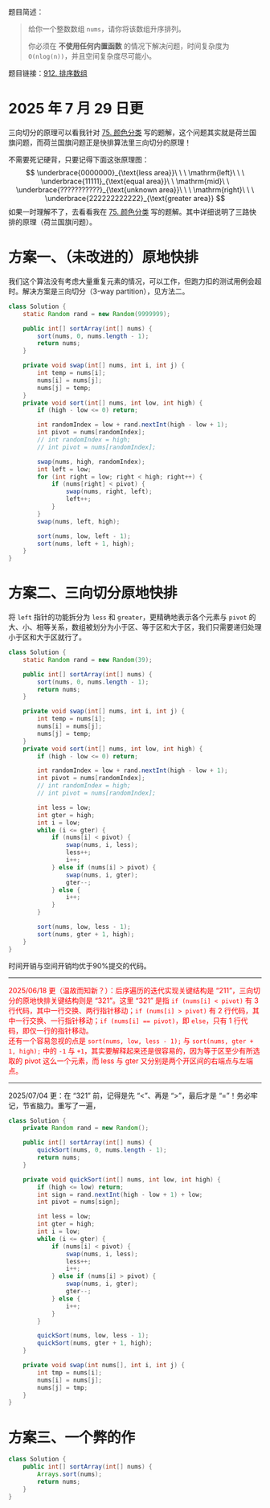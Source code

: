 题目简述：

> 给你一个整数数组 `nums`，请你将该数组升序排列。
>
> 你必须在 **不使用任何内置函数** 的情况下解决问题，时间复杂度为 `O(nlog(n))`，并且空间复杂度尽可能小。

题目链接：[912. 排序数组](https://leetcode.cn/problems/sort-an-array/)

# 2025 年 7 月 29 日更

三向切分的原理可以看我针对 [75. 颜色分类](https://leetcode.cn/problems/sort-colors/) 写的题解，这个问题其实就是荷兰国旗问题，而荷兰国旗问题正是快排算法里三向切分的原理！

不需要死记硬背，只要记得下面这张原理图：
$$
\underbrace{0000000}_{\text{less area}}\ \ \ \mathrm{left}\ \ \ \underbrace{11111}_{\text{equal area}}\ \ \mathrm{mid}\ \ \underbrace{???????????}_{\text{unknown area}}\ \ \ \mathrm{right}\ \ \ \underbrace{222222222222}_{\text{greater area}}
$$
如果一时理解不了，去看看我在 [75. 颜色分类](https://leetcode.cn/problems/sort-colors/) 写的题解。其中详细说明了三路快排的原理（荷兰国旗问题）。

# 方案一、（未改进的）原地快排

我们这个算法没有考虑大量重复元素的情况，可以工作，但跑力扣的测试用例会超时。解决方案是三向切分（3-way partition），见方法二。

```java
class Solution {
    static Random rand = new Random(9999999);

    public int[] sortArray(int[] nums) {
        sort(nums, 0, nums.length - 1);
        return nums;
    }

    private void swap(int[] nums, int i, int j) {
        int temp = nums[i];
        nums[i] = nums[j];
        nums[j] = temp;
    }
    private void sort(int[] nums, int low, int high) {
        if (high - low <= 0) return;

        int randomIndex = low + rand.nextInt(high - low + 1);
        int pivot = nums[randomIndex];
        // int randomIndex = high;
        // int pivot = nums[randomIndex];

        swap(nums, high, randomIndex);
        int left = low;
        for (int right = low; right < high; right++) {
            if (nums[right] < pivot) {
                swap(nums, right, left);
                left++;
            }
        }
        swap(nums, left, high);

        sort(nums, low, left - 1);
        sort(nums, left + 1, high);
    }
}
```

# 方案二、三向切分原地快排

将 `left` 指针的功能拆分为 `less` 和 `greater`，更精确地表示各个元素与 `pivot` 的大、小、相等关系，数组被划分为小于区、等于区和大于区，我们只需要递归处理小于区和大于区就行了。

```java
class Solution {
    static Random rand = new Random(39);

    public int[] sortArray(int[] nums) {
        sort(nums, 0, nums.length - 1);
        return nums;
    }

    private void swap(int[] nums, int i, int j) {
        int temp = nums[i];
        nums[i] = nums[j];
        nums[j] = temp;
    }
    private void sort(int[] nums, int low, int high) {
        if (high - low <= 0) return;

        int randomIndex = low + rand.nextInt(high - low + 1);
        int pivot = nums[randomIndex];
        // int randomIndex = high;
        // int pivot = nums[randomIndex];

        int less = low;
        int gter = high;
        int i = low;
        while (i <= gter) {
            if (nums[i] < pivot) {
                swap(nums, i, less);
                less++;
                i++;
            } else if (nums[i] > pivot) {
                swap(nums, i, gter);
                gter--;
            } else {
                i++;
            }
        }

        sort(nums, low, less - 1);
        sort(nums, gter + 1, high);
    }
}
```

时间开销与空间开销均优于90%提交的代码。

---

<span style="color: red">2025/06/18 更（温故而知新？）：后序遍历的迭代实现关键结构是 “211”，三向切分的原地快排关键结构则是 “321”。这里 “321” 是指 `if (nums[i] < pivot)` 有 3 行代码，其中一行交换、两行指针移动；`if (nums[i] > pivot)` 有 2 行代码，其中一行交换、一行指针移动；`if (nums[i] == pivot)`，即 `else`，只有 1 行代码，即仅一行的指针移动。</span><br><span style="color: red">还有一个容易忽视的点是 `sort(nums, low, less - 1);` 与 `sort(nums, gter + 1, high);` 中的 `-1` 与 `+1`，其实要解释起来还是很容易的，因为等于区至少有所选取的 pivot 这么一个元素，而 less 与 gter 又分别是两个开区间的右端点与左端点。</span>

---

2025/07/04 更：在 “321” 前，记得是先 “<”、再是 “>”，最后才是 “=”！务必牢记，节省脑力。重写了一遍，

```java
class Solution {
    private Random rand = new Random();

    public int[] sortArray(int[] nums) {
        quickSort(nums, 0, nums.length - 1);
        return nums;
    }

    private void quickSort(int[] nums, int low, int high) {
        if (high <= low) return;
        int sign = rand.nextInt(high - low + 1) + low;
        int pivot = nums[sign];

        int less = low;
        int gter = high;
        int i = low;
        while (i <= gter) {
            if (nums[i] < pivot) {
                swap(nums, i, less);
                less++;
                i++;
            } else if (nums[i] > pivot) {
                swap(nums, i, gter);
                gter--;
            } else {
                i++;
            }
        }

        quickSort(nums, low, less - 1);
        quickSort(nums, gter + 1, high);
    }

    private void swap(int nums[], int i, int j) {
        int tmp = nums[i];
        nums[i] = nums[j];
        nums[j] = tmp;
    }
}
```

# 方案三、一个弊的作

```java
class Solution {
    public int[] sortArray(int[] nums) {
        Arrays.sort(nums);
        return nums;
    }
}
```

